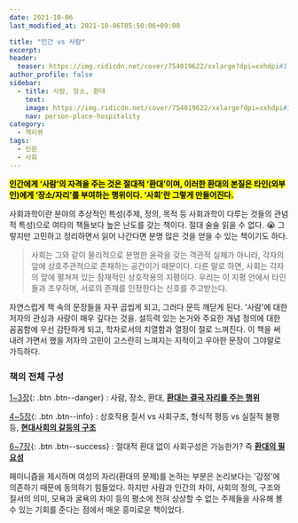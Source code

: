 ```yaml
---
date: 2021-10-06
last_modified_at: 2021-10-06T05:50:06+09:00

title: "인간 vs 사람"
excerpt:
header:
  teaser: https://img.ridicdn.net/cover/754019622/xxlarge?dpi=xxhdpi#1
author_profile: false
sidebar:
  - title: 사람, 장소, 환대
    text:
    image: https://img.ridicdn.net/cover/754019622/xxlarge?dpi=xxhdpi#1
    nav: person-place-hospitality
category:
  - 책리뷰
tags:
  - 인문
  - 사회
---
```

**<mark>인간에게 ‘사람’의 자격을 주는 것은 절대적 ‘환대’이며, 이러한 환대의 본질은 타인(외부인)에게 ‘장소/자리’를 부여하는 행위이다. ‘사회’란 그렇게 만들어진다.</mark>**  

사회과학이란 분야의 추상적인 특성(주제, 정의, 목적 등 사회과학이 다루는 것들의 관념적 특성)으로 여타의 책들보다 높은 난도를 갖는 책이다. 절대 술술 읽을 수 없다. 😭 그렇지만 고민하고 정리하면서 읽어 나간다면 분명 많은 것을 얻을 수 있는 책이기도 하다. 

> 사회는 그와 같이 물리적으로 분명한 윤곽을 갖는 객관적 실체가 아니라, 각자의 앞에 상호주관적으로 존재하는 공간이기 때문이다. 다른 말로 하면, 사회는 각자의 앞에 펼쳐져 있는 잠재적인 상호작용의 지평이다. 우리는 이 지평 안에서 타인들과 조우하며, 서로의 존재를 인정한다는 신호를 주고받는다.

자연스럽게 책 속의 문장들을 자꾸 곱씹게 되고, 그러다 문득 깨닫게 된다. '사람'에 대한 저자의 관심과 사랑이 매우 깊다는 것을. 설득력 있는 논거와 주요한 개념 정의에 대한 꼼꼼함에 우선 감탄하게 되고, 학자로서의 치열함과 열정이 절로 느껴진다. 이 책을 써 내려 가면서 했을 저자의 고민이 고스란히 느껴지는 지적이고 우아한 문장이 그야말로 가득하다. 



### 책의 전체 구성

[1~3장](#){: .btn .btn--danger} : 사람, 장소, 환대, **<u>환대는 결국 자리를 주는 행위</u>** 

[4~5장](#){: .btn .btn--info} : 상호작용 질서 vs 사회구조, 형식적 평등 vs 실질적 불평등, **<u>현대사회의 갈등의 구조</u>** 

[6~7장](#){: .btn .btn--success} : 절대적 환대 없이 사회구성은 가능한가? 즉 **<u>환대의 필요성</u>** 



페미니즘을 제시하며 여성의 자리(환대의 문제)를 논하는 부분은 논리보다는 '감정'에 의존하기 때문에 동의하기 힘들었다. 하지만 사람과 인간의 차이, 사회의 정의, 구조와 질서의 의미, 모욕과 굴욕의 차이 등의 평소에 전혀 상상할 수 없는 주제들을 사유해 볼 수 있는 기회를 준다는 점에서 매운 흥미로운 책이었다.